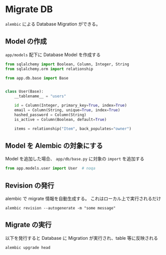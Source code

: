 # Migrate DB

`alembic` による Database Migration ができる。

## Model の作成

`app/models` 配下に Database Model を作成する

```python
from sqlalchemy import Boolean, Column, Integer, String
from sqlalchemy.orm import relationship

from app.db.base import Base


class User(Base):
    __tablename__ = "users"

    id = Column(Integer, primary_key=True, index=True)
    email = Column(String, unique=True, index=True)
    hashed_password = Column(String)
    is_active = Column(Boolean, default=True)

    items = relationship("Item", back_populates="owner")

```

## Model を Alembic の対象にする

Model を追加した場合、 `app/db/base.py` に対象の `import` を追加する

```python
from app.models.user import User  # noqa
```

## Revision の発行

alembic で migrate 情報を自動生成する。
これはローカル上で実行されるだけ

`alembic revision --autogenerate -m "some message"`

## Migrate の実行

以下を発行すると Database に Migration が実行され、table 等に反映される

`alembic upgrade head`
